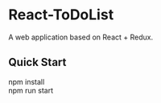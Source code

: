 # React-ToDoList

A web application based on React + Redux.

## Quick Start
npm install  
npm run  start